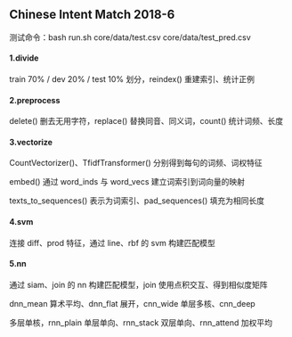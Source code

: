 ## Chinese Intent Match 2018-6

测试命令：bash run.sh core/data/test.csv core/data/test_pred.csv

#### 1.divide

train 70% / dev 20% / test 10% 划分，reindex() 重建索引、统计正例

#### 2.preprocess

delete() 删去无用字符，replace() 替换同音、同义词，count() 统计词频、长度

#### 3.vectorize

CountVectorizer()、TfidfTransformer() 分别得到每句的词频、词权特征

embed() 通过 word_inds 与 word_vecs 建立词索引到词向量的映射

texts_to_sequences() 表示为词索引、pad_sequences() 填充为相同长度

#### 4.svm

连接 diff、prod 特征，通过 line、rbf 的 svm 构建匹配模型

#### 5.nn

通过 siam、join 的 nn 构建匹配模型，join 使用点积交互、得到相似度矩阵

dnn_mean 算术平均、dnn_flat 展开，cnn_wide 单层多核、cnn_deep

多层单核，rnn_plain 单层单向、rnn_stack 双层单向、rnn_attend 加权平均